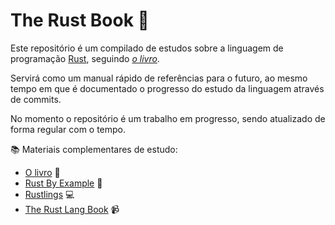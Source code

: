 # The Rust Book :crab:

Este repositório é um compilado de estudos sobre a linguagem de programação [Rust](https://www.rust-lang.org/), seguindo _[o livro](https://www.rust-lang.org/learn)_.

Servirá como um manual rápido de referências para o futuro, ao mesmo
tempo em que é documentado o progresso do estudo da linguagem através de commits.

No momento o repositório é um trabalho em progresso, sendo atualizado de forma regular com o tempo.

:books: Materiais complementares de estudo:
- [O livro](https://doc.rust-lang.org/book/) :orange_book:
- [Rust By Example](https://doc.rust-lang.org/rust-by-example/index.html) :orange_book:
- [Rustlings](https://github.com/rust-lang/rustlings/) :computer:
- [The Rust Lang Book](https://www.youtube.com/watch?v=OX9HJsJUDxA&list=PLai5B987bZ9CoVR-QEIN9foz4QCJ0H2Y8) :video_camera:
